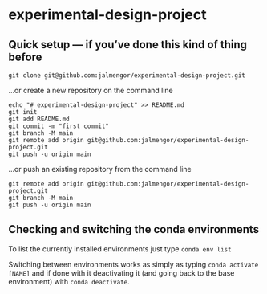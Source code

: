 # experimental-design-project

## Quick setup — if you’ve done this kind of thing before

```
git clone git@github.com:jalmengor/experimental-design-project.git
```

…or create a new repository on the command line

```
echo "# experimental-design-project" >> README.md
git init
git add README.md
git commit -m "first commit"
git branch -M main
git remote add origin git@github.com:jalmengor/experimental-design-project.git
git push -u origin main
```

…or push an existing repository from the command line
```
git remote add origin git@github.com:jalmengor/experimental-design-project.git
git branch -M main
git push -u origin main
```

## Checking and switching the conda environments

To list the currently installed environments just type `conda env list`

Switching between environments works as simply as typing `conda activate [NAME]` and if done with it deactivating it (and going back to the base environment) with `conda deactivate`.